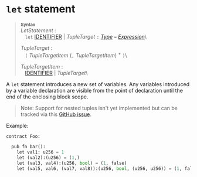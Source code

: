 # `let` statement


> **<sup>Syntax</sup>**\
> _LetStatement_ :\
> &nbsp;&nbsp; `let` [IDENTIFIER] | _TupleTarget_ `:` [_Type_] `=` [_Expression_]\
>
> _TupleTarget_ :\
> &nbsp;&nbsp; `(` _TupleTargetItem_ (`,` _TupleTargetItem_) <sup>+</sup> `)`\
>
> _TupleTargetItem_ :\
> &nbsp;&nbsp; [IDENTIFIER] | _TupleTarget_\

A `let` statement introduces a new set of variables. Any variables introduced by a variable declaration are visible from the point of declaration until the end of the enclosing block scope.

> Note: Support for nested tuples isn't yet implemented but can be tracked via this [GitHub issue](https://github.com/ethereum/fe/issues/427).


Example:

```python
contract Foo:

  pub fn bar():
    let val1: u256 = 1
    let (val2):(u256) = (1,)
    let (val3, val4):(u256, bool) = (1, false)
    let (val5, val6, (val7, val8)):(u256, bool, (u256, u256)) = (1, false, (2, 4))
```


[IDENTIFIER]: ../lexical_structure/identifiers.md
[_Expression_]: ../expressions/index.md
[_Type_]: ../type_system/types/index.md
